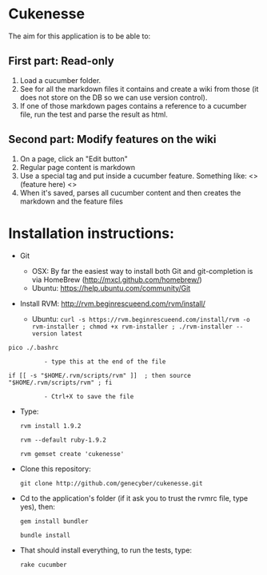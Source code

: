 Cukenesse
=========

The aim for this application is to be able to:

First part: Read-only
---------------------

  1. Load a cucumber folder.
  2. See for all the markdown files it contains and create a wiki from those (it does not store on the DB so we can use version control).
  3. If one of those markdown pages contains a reference to a cucumber file, run the test and parse the result as html.
  
Second part: Modify features on the wiki
----------------------------------------

  1. On a page, click an "Edit button"
  2. Regular page content is markdown
  3. Use a special tag and put inside a cucumber feature. Something like: <<cucumber>> (feature here) <<cucumber>>
  4. When it's saved, parses all cucumber content and then creates the markdown and the feature files

  
Installation instructions:
==========================
 - Git
     - OSX: By far the easiest way to install both Git and git-completion is via HomeBrew (http://mxcl.github.com/homebrew/)
     - Ubuntu: https://help.ubuntu.com/community/Git

 - Install RVM: http://rvm.beginrescueend.com/rvm/install/
    - Ubuntu: 
              `curl -s https://rvm.beginrescueend.com/install/rvm -o rvm-installer ; chmod +x rvm-installer ; ./rvm-installer --version latest`

`pico ./.bashrc`

              - type this at the end of the file 

`if [[ -s "$HOME/.rvm/scripts/rvm" ]]  ; then source "$HOME/.rvm/scripts/rvm" ; fi`

              - Ctrl+X to save the file

  
 - Type: 
    
    `rvm install 1.9.2`
    
    `rvm --default ruby-1.9.2`
    
    `rvm gemset create 'cukenesse'`
    
 - Clone this repository:
  
    `git clone http://github.com/genecyber/cukenesse.git`
  
 - Cd to the application's folder (if it ask you to trust the rvmrc file, type yes), then:
  
    `gem install bundler`
    
    `bundle install`
  
 - That should install everything, to run the tests, type:
  
    `rake cucumber`
